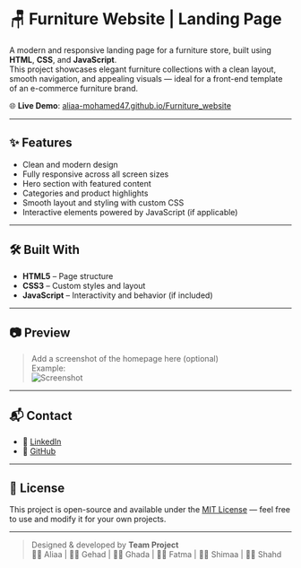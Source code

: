# 🪑 Furniture Website | Landing Page

A modern and responsive landing page for a furniture store, built using **HTML**, **CSS**, and **JavaScript**.  
This project showcases elegant furniture collections with a clean layout, smooth navigation, and appealing visuals — ideal for a front-end template of an e-commerce furniture brand.

🌐 **Live Demo**: [aliaa-mohamed47.github.io/Furniture_website](https://aliaa-mohamed47.github.io/Furniture_website/)

---

## ✨ Features

- Clean and modern design
- Fully responsive across all screen sizes
- Hero section with featured content
- Categories and product highlights
- Smooth layout and styling with custom CSS
- Interactive elements powered by JavaScript (if applicable)

---

## 🛠️ Built With

- **HTML5** – Page structure  
- **CSS3** – Custom styles and layout  
- **JavaScript** – Interactivity and behavior (if included)

---

## 📷 Preview

> Add a screenshot of the homepage here (optional)  
> Example:  
> ![Screenshot](assets/images/preview.png)

---

## 📬 Contact

- 💼 [LinkedIn](https://www.linkedin.com/in/aliaa-mohamed-abdo)
- 🐙 [GitHub](https://github.com/Aliaa-mohamed47)

---

## 📌 License

This project is open-source and available under the [MIT License](LICENSE) — feel free to use and modify it for your own projects.

---

> Designed & developed by **Team Project**  
> 👩‍💻 Aliaa  | 👨‍💻 Gehad | 👩‍💻 Ghada | 👨‍💻 Fatma | 👨‍💻 Shimaa | 👨‍💻 Shahd
